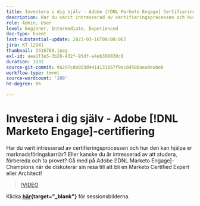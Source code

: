 ```yaml
---
title: Investera i dig själv - Adobe [!DNL Marketo Engage] Certifiering
description: Har du varit intresserad av certifieringsprocessen och hur den kan hjälpa er marknadsföringskarriär? Eller kanske du är intresserad av att studera, förbereda och ta provet? Gå med i Adobe [!DNL Marketo Engage] Champions och diskutera deras resa till Marketo Certified Expert eller Architect!
role: Admin, User
level: Beginner, Intermediate, Experienced
doc-type: Event
last-substantial-update: 2023-03-16T00:00:00Z
jira: KT-12941
thumbnail: 3416760.jpeg
exl-id: aea1f3e5-3b28-432f-95df-a4eb300830c8
duration: 3331
source-git-commit: 9a297cda953d4414131657f9ac84580aea0eabeb
workflow-type: tm+mt
source-wordcount: '108'
ht-degree: 0%

---
```


# Investera i dig själv - Adobe [!DNL Marketo Engage]-certifiering

Har du varit intresserad av certifieringsprocessen och hur den kan hjälpa er marknadsföringskarriär? Eller kanske du är intresserad av att studera, förbereda och ta provet? Gå med på Adobe [!DNL Marketo Engage]-Champions när de diskuterar sin resa till att bli en Marketo Certified Expert eller Architect!

>[!VIDEO](https://video.tv.adobe.com/v/3416760/?quality=12&learn=on)

Klicka **[här](assets/certification.pdf){target="_blank"}** för sessionsbilderna.
